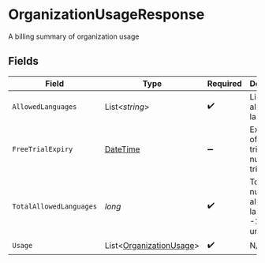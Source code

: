 # OrganizationUsageResponse

A billing summary of organization usage


## Fields

| Field                                                                                 | Type                                                                                  | Required                                                                              | Description                                                                           |
| ------------------------------------------------------------------------------------- | ------------------------------------------------------------------------------------- | ------------------------------------------------------------------------------------- | ------------------------------------------------------------------------------------- |
| `AllowedLanguages`                                                                    | List<*string*>                                                                        | :heavy_check_mark:                                                                    | List of allowed languages                                                             |
| `FreeTrialExpiry`                                                                     | [DateTime](https://learn.microsoft.com/en-us/dotnet/api/system.datetime?view=net-5.0) | :heavy_minus_sign:                                                                    | Expiry date of the free trial, will be null if no trial                               |
| `TotalAllowedLanguages`                                                               | *long*                                                                                | :heavy_check_mark:                                                                    | Total number of allowed languages, -1 if unlimited                                    |
| `Usage`                                                                               | List<[OrganizationUsage](../../Models/Shared/OrganizationUsage.md)>                   | :heavy_check_mark:                                                                    | N/A                                                                                   |